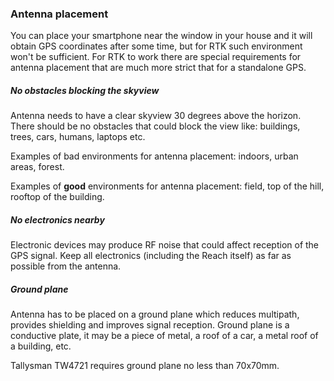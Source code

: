 ### Antenna placement

You can place your smartphone near the window in your house and it will obtain GPS coordinates after some time, but for RTK such environment won't be sufficient. For RTK to work there are special requirements for antenna placement that are much more strict that for a standalone GPS.

##### No obstacles blocking the skyview

Antenna needs to have a clear skyview 30 degrees above the horizon. There should be no obstacles that could block the view like: buildings, trees, cars, humans, laptops etc.

Examples of bad environments for antenna placement: indoors, urban areas, forest.

Examples of **good** environments for antenna placement: field, top of the hill, rooftop of the building.

##### No electronics nearby

Electronic devices may produce RF noise that could affect reception of the GPS signal. Keep all electronics (including the Reach itself) as far as possible from the antenna.

##### Ground plane

Antenna has to be placed on a ground plane which reduces multipath, provides shielding and improves signal reception. Ground plane is a conductive plate, it may be a piece of metal, a roof of a car, a metal roof of a building, etc.

Tallysman TW4721 requires ground plane no less than 70x70mm.
